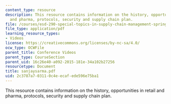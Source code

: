 ```yaml
---
content_type: resource
description: This resource contains information on the history, opportunities in retail
  and pharma, protocols, security and supply chain plan.
file: /courses/esd-290-special-topics-in-supply-chain-management-spring-2005/2c3787a703110c4eecafede596e75ba1_sanjaysarma.pdf
file_type: application/pdf
learning_resource_types:
- Videos
license: https://creativecommons.org/licenses/by-nc-sa/4.0/
ocw_type: OCWFile
parent_title: Conference Videos
parent_type: CourseSection
parent_uid: 16c26e40-a092-2015-181e-34a102b27256
resourcetype: Document
title: sanjaysarma.pdf
uid: 2c3787a7-0311-0c4e-ecaf-ede596e75ba1
---
```

This resource contains information on the history, opportunities in retail and pharma, protocols, security and supply chain plan.